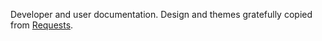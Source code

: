 Developer and user documentation.
Design and themes gratefully copied from [Requests](https://github.com/psf/requests).
